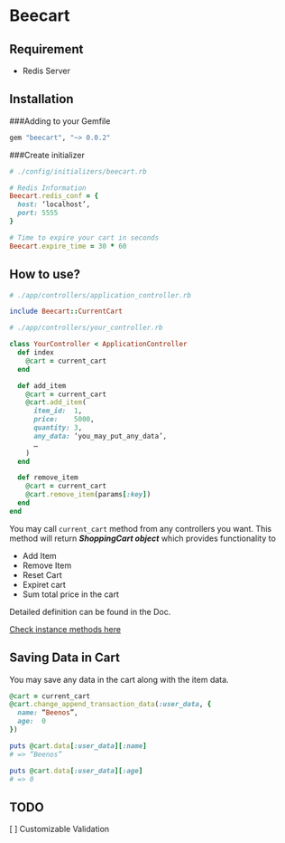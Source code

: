 # Beecart

## Requirement

* Redis Server

## Installation

###Adding to your Gemfile

```ruby
gem "beecart", "~> 0.0.2"
```

###Create initializer

```ruby
# ./config/initializers/beecart.rb

# Redis Information
Beecart.redis_conf = {
  host: ‘localhost’,
  port: 5555
}

# Time to expire your cart in seconds
Beecart.expire_time = 30 * 60
```

## How to use?

```ruby
# ./app/controllers/application_controller.rb

include Beecart::CurrentCart
```

```ruby
# ./app/controllers/your_controller.rb

class YourController < ApplicationController
  def index
    @cart = current_cart
  end

  def add_item
    @cart = current_cart
    @cart.add_item(
      item_id:  1,
      price:    5000,
      quantity: 3,
      any_data: ‘you_may_put_any_data’,
      …
    )
  end

  def remove_item
    @cart = current_cart
    @cart.remove_item(params[:key])
  end
end
```

You may call ```current_cart``` method from any controllers you want. 
This method will return ___ShoppingCart object___  which provides functionality to

* Add Item
* Remove Item
* Reset Cart
* Expiret cart
* Sum total price in the cart

Detailed definition can be found in the Doc.

[Check instance methods here](http://rubydoc.info/github/ryo0508/Beecart/master/frames)

## Saving Data in Cart

You may save any data in the cart along with the item data.

```ruby
@cart = current_cart
@cart.change_append_transaction_data(:user_data, {
  name: “Beenos”,
  age:  0
})

puts @cart.data[:user_data][:name]
# => “Beenos”

puts @cart.data[:user_data][:age]
# => 0

```

## TODO

[ ] Customizable Validation

